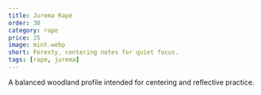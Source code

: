 ```yaml
---
title: Jurema Rapé
order: 30
category: rape
price: 25
image: mint.webp
short: Foresty, centering notes for quiet focus.
tags: [rape, jurema]
---
```


A balanced woodland profile intended for centering and reflective practice.